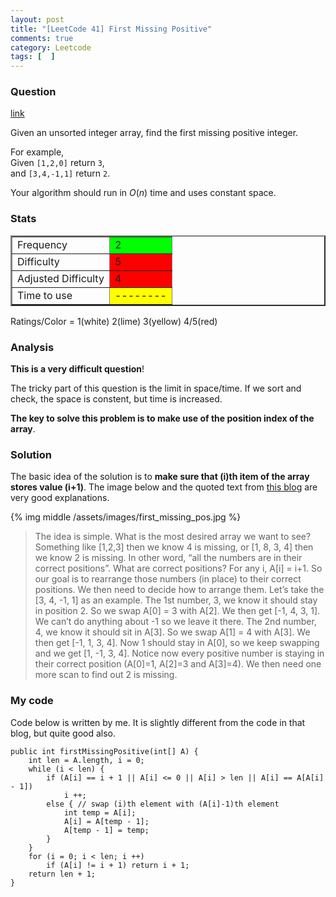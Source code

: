 ```yaml
---
layout: post
title: "[LeetCode 41] First Missing Positive"
comments: true
category: Leetcode
tags: [  ]
---
```



### Question 
[link](http://oj.leetcode.com/problems/first-missing-positive/)

<div class="question-content">
            <p></p><p>
Given an unsorted integer array, find the first missing positive integer.
</p>

<p>
For example,<br>
Given <code>[1,2,0]</code> return <code>3</code>,<br>
and <code>[3,4,-1,1]</code> return <code>2</code>.
</p>

<p>
Your algorithm should run in <i>O</i>(<i>n</i>) time and uses constant space.
</p><p></p>
          </div>

### Stats
<table border="2">
	<tr>
		<td>Frequency</td>
		<td bgcolor="lime">2</td>
	</tr>
	<tr>
		<td>Difficulty</td>
		<td bgcolor="red">5</td>
	</tr>
	<tr>
		<td>Adjusted Difficulty</td>
		<td bgcolor="red">4</td>
	</tr>
	<tr>
		<td>Time to use</td>
		<td bgcolor="yellow">--------</td>
	</tr>
</table>

Ratings/Color = 1(white) 2(lime) 3(yellow) 4/5(red)

### Analysis

__This is a very difficult question__!

The tricky part of this question is the limit in space/time. If we sort and check, the space is constent, but time is increased. 

__The key to solve this problem is to make use of the position index of the array__. 

### Solution

The basic idea of the solution is to __make sure that (i)th item of the array stores value (i+1)__. The image below and the quoted text from [this blog](http://tianrunhe.wordpress.com/2012/07/15/finding-the-1st-missing-positive-int-in-an-array-first-missing-positive/) are very good explanations. 

{% img middle /assets/images/first_missing_pos.jpg %}

> The idea is simple. What is the most desired array we want to see? Something like \[1,2,3\] then we know 4 is missing, or \[1, 8, 3, 4\] then we know 2 is missing. In other word, “all the numbers are in their correct positions”. What are correct positions? For any i, A\[i\] = i+1. So our goal is to rearrange those numbers (in place) to their correct positions. We then need to decide how to arrange them. Let’s take the \[3, 4, -1, 1\] as an example. The 1st number, 3, we know it should stay in position 2. So we swap A\[0\] = 3 with A\[2\]. We then get \[-1, 4, 3, 1\]. We can’t do anything about -1 so we leave it there. The 2nd number, 4, we know it should sit in A\[3\]. So we swap A\[1\] = 4 with A\[3\]. We then get \[-1, 1, 3, 4\]. Now 1 should stay in A\[0\], so we keep swapping and we get \[1, -1, 3, 4\]. Notice now every positive number is staying in their correct position (A\[0\]=1, A\[2\]=3 and A\[3\]=4). We then need one more scan to find out 2 is missing.

### My code 

Code below is written by me. It is slightly different from the code in that blog, but quite good also. 


    public int firstMissingPositive(int[] A) {
        int len = A.length, i = 0;
        while (i < len) {
            if (A[i] == i + 1 || A[i] <= 0 || A[i] > len || A[i] == A[A[i] - 1])
                i ++;
            else { // swap (i)th element with (A[i]-1)th element
                int temp = A[i];
                A[i] = A[temp - 1];
                A[temp - 1] = temp;
            }
        }
        for (i = 0; i < len; i ++)
            if (A[i] != i + 1) return i + 1;
        return len + 1;
    }

